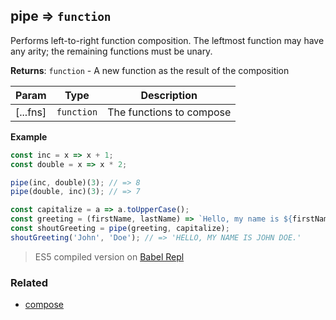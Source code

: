 ## pipe => <code>function</code>

Performs left-to-right function composition.
The leftmost function may have any arity; the remaining functions must be unary.

**Returns**: <code>function</code> - A new function as the result of the composition

| Param | Type | Description |
| --- | --- | --- |
| [...fns] | <code>function</code> | The functions to compose |

**Example**
```js
const inc = x => x + 1;
const double = x => x * 2;

pipe(inc, double)(3); // => 8
pipe(double, inc)(3); // => 7

const capitalize = a => a.toUpperCase();
const greeting = (firstName, lastName) => `Hello, my name is ${firstName} ${lastName}.`;
const shoutGreeting = pipe(greeting, capitalize);
shoutGreeting('John', 'Doe'); // => 'HELLO, MY NAME IS JOHN DOE.'
```

> ES5 compiled version on [Babel Repl](https://babeljs.io/repl#?browsers=&build=&builtIns=false&spec=false&loose=false&code_lz=PQKhCgAIUgFBTATgMwPaILYGdIBt7IAuAtIasYgJYDmAFoZMgK4B2AxoZai5G6hgAdUWSp24A6KDAAqteHgKEMwhs3ZieGAIYBPSLS0A3eVpZ6tVQjoDckQnMiJ42yi1fVGrDlxY4MTLAYAI3lWCx1JaClIAAFlABMmfEgBSgF4aJiBCy0MSABvNW9uAF9IAG1xKuRfAF1IWXkijRwyXn4hLAzoWKdCJkRfAuafMoBBSBZ4AHdPdR9ILVaHJywkhlRkOwc-QWFRH0z4AA9cgXwpaL5fBlc2SABeSGPHgD5nyABqSABGayvuIFIPFUEwgskni8Hu8XjAAEz_KI9VLpAAUdwANMDQeD4ABKVEAZjxtmAwDekAAHNEUfBUSCwfgsXcCcTSeToZAAOyXHrXIFsLSpQhaXCUABe8ieWgpWnEZAAqgJ0ogAMJLOkkgE3SDUJzwTgsDxPVHISiIQIAOVy8CxuCWhGtGHxFIABgAJeC4XCoLEYPQsG2QSg4AAkhXNVptZXD9qjzpK4ldiJg_IYWFooMIAHF9YbjSk0nS9fADe4sYLhaKJfiU5AM1nc6X86iAOQAKVQtBYraxrYAIqh4K2SZAyRTW-6AKIAGRnAHksQBZACakEtYyXU8gAEkAMqQdvz92WyD9-dT8StqTAcBpwvpR6QVFVcQ1LB4in5KDBram3ziPgRr2I8DxPAADJ-36QDBjgGgMPA1BSNSIpAJTgD-lB_u-gHwMBtCgU8PxQT-MF9AhjC-OU4G1Kh6E_uRgyUVg4hOIkbDwAASjQ9CoqiWhYkEn6ci-VQWNQH6yqiQSieI4kfniWolP84AJEk8DiCcQiIIQOBPLS_xAA&debug=false&forceAllTransforms=false&shippedProposals=false&circleciRepo=&evaluate=false&fileSize=false&timeTravel=false&sourceType=module&lineWrap=false&presets=env&prettier=false&targets=&version=7.7.1&externalPlugins=)

### Related

- [compose](https://github.com/georapbox/js-fp-utils/tree/master/compose)
